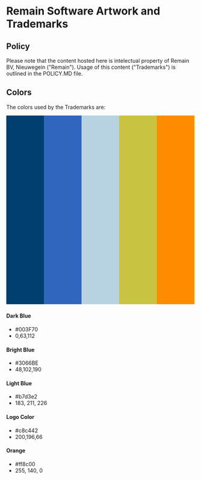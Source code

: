 # Remain Software Artwork and Trademarks

## Policy
Please note that the content hosted here is intelectual property of Remain BV, Nieuwegein ("Remain").
Usage of this content ("Trademarks") is outlined in the POLICY.MD file.

## Colors
The colors used by the Trademarks are:

![Colors](colors.png)

#### Dark Blue
* #003F70
* 0,63,112
 
#### Bright Blue
* #3066BE 
* 48,102,190
 
#### Light Blue
* #b7d3e2
* 183, 211, 226
 
#### Logo Color
* #c8c442
* 200,196,66
 
#### Orange
* #ff8c00
* 255, 140, 0
 



